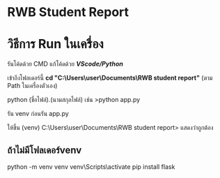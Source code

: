 # RWB Student Report

# วิธีการ Run ในเครื่อง

รันโค้ดด้วย CMD 
แก้โค้ดด้วย ***VScode/Python***

เข้าถึงโฟลเดอร์นี้ 
**cd "C:\Users\user\Documents\RWB student report"** (ตาม Path ในเครื่องตัวเอง)

python (ชื่อไฟล์).(นามสกุลไฟล์) เช่น >python app.py

รัน venv ก่อนรัน app.py 
	
ให้ขึ้น (venv) C:\Users\user\Documents\RWB student report> แสดงว่าถูกต้อง

## ถ้าไม่มีโฟลเดอร์venv
python -m venv venv
venv\Scripts\activate
pip install flask
